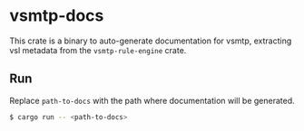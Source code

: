 # vsmtp-docs

This crate is a binary to auto-generate documentation for vsmtp, extracting vsl metadata from the `vsmtp-rule-engine` crate.

## Run

Replace `path-to-docs` with the path where documentation will be generated.

```sh
$ cargo run -- <path-to-docs>
```
